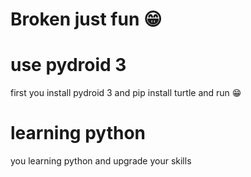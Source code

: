 # Broken just fun 😁 

# use pydroid 3 
first you install pydroid 3 
and pip install 
turtle
and run 😁

# learning python
you learning python and upgrade your skills 
